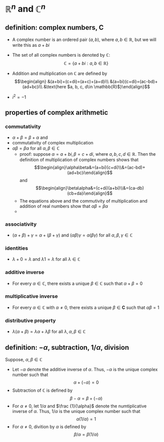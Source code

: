 # $\mathbb{R}^n$ and $\mathbb{C}^n$
## definition: complex numbers, $\mathbf{C}$
- A complex number is an ordered pair $(a, b)$, where $a, b\in \mathbb{R}$, but we will write this as $a+bi$
- The set of all complex numbers is denoted by $\mathbb{C}$:$$\mathbb{C}=\{a+bi:a, b\in\mathbb{R}\}$$
- Addition and multiplication on $\mathbb{C}$ are defined by$$\begin{align}
&(a+bi)+(c+di)=(a+c)+(a+d)i\\
&(a+bi)(c+di)=(ac-bd)+(ad+bc)i\\
&\text{here $a, b, c, d\in \mathbb{R}$}\end{align}$$

- $i^2=-1$
## properties of complex arithmetic
### commutativity
- $\alpha+\beta=\beta+\alpha$ and 
- commutativity of complex multiplication
- $\alpha\beta=\beta\alpha$ for all $\alpha,\beta\in\mathbb{C}$
  - proof: suppose $\alpha=a+bi, \beta=c+di$, where $a,b,c,d\in\mathbb{R}$. Then the definition of multiplication of complex numbers shows that $$\begin{align}\alpha\beta&=(a+bi)(c+di)\\&=(ac-bd)+(ad+bc)i\end{align}$$ and $$\begin{align}\beta\alpha&=(c+di)(a+bi)\\&=(ca-db)(cb+da)i\end{align}$$
  - The equations above and the commutivity of multiplication and addition of real numbers show that $\alpha\beta=\beta\alpha$
  - 
### associativity
- $(\alpha+\beta)+\gamma=\alpha+(\beta+\gamma)$ and $(\alpha\beta)\gamma=\alpha(\beta\gamma)$ for all $\alpha,\beta,\gamma\in\mathbb{C}$
### identities
- $\lambda+0=\lambda$ and $\lambda1=\lambda$ for all $\lambda\in\mathbb{C}$
### additive inverse
- For every $\alpha\in\mathbb{C}$, there exists a unique $\beta\in\mathbb{C}$ such that $\alpha+\beta=0$
### multiplicative inverse
- For every $\alpha\in\mathbb{C}$ with $\alpha\neq0$, there exists a unique $\beta\in\mathbf{C}$ such that $\alpha\beta=1$
### distributive property
- $\lambda(\alpha+\beta)=\lambda\alpha+\lambda\beta$ for all $\lambda, \alpha, \beta\in\mathbb{C}$
## definition: $-\alpha$, subtraction, $1/\alpha$, division
Suppose, $\alpha, \beta\in\mathbb{C}$
- Let $-\alpha$ denote the additive inverse of $\alpha$. Thus, $-\alpha$ is the unique complex number such that$$\alpha+(-\alpha)=0$$
- Subtraction of $\mathbb{C}$ is defined by$$\beta-\alpha=\beta+(-\alpha)$$
- For $\alpha\neq0$, let $1/\alpha$ and $\frac {1}{\alpha}$ denote the numtiplicative inverse of $\alpha$. Thus, $1/\alpha$ is the unique complex number such that $$\alpha(1/\alpha)=1$$
- For $\alpha\neq0$, divition by $\alpha$ is defined by$$\beta/\alpha=\beta(1/\alpha)$$
